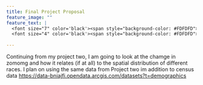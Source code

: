 ```yaml
---
title: Final Project Proposal
feature_image: ""
feature_text: |
  <font size="7" color='black'><span style="background-color: #FDFDFD">  </span></font><br>
  <font size="4" color='black'><span style="background-color: #FDFDFD"> </span></font>
  
---
```


Continuing from my project two, I am going to look at the chamge in zomomg and how it relates (if at all) to the spatial distribution of different races.  I plan on using the same data from Project two im addition to census data https://data-bniajfi.opendata.arcgis.com/datasets?t=demographics

